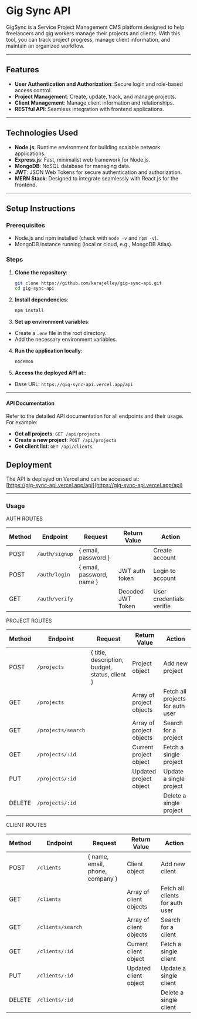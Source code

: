 # Gig Sync API

GigSync is a Service Project Management CMS platform designed to help freelancers and gig workers manage their projects and clients. With this tool, you can track project progress, manage client information, and maintain an organized workflow.

---

## Features

- **User Authentication and Authorization**: Secure login and role-based access control.
- **Project Management**: Create, update, track, and manage projects.
- **Client Management**: Manage client information and relationships.
- **RESTful API**: Seamless integration with frontend applications.

---

## Technologies Used

- **Node.js**: Runtime environment for building scalable network applications.
- **Express.js**: Fast, minimalist web framework for Node.js.
- **MongoDB**: NoSQL database for managing data.
- **JWT**: JSON Web Tokens for secure authentication and authorization.
- **MERN Stack**: Designed to integrate seamlessly with React.js for the frontend.

---

## Setup Instructions

### Prerequisites

- Node.js and npm installed (check with `node -v` and `npm -v`).
- MongoDB instance running (local or cloud, e.g., MongoDB Atlas).

### Steps

1. **Clone the repository**:  
   ```bash
   git clone https://github.com/karajelley/gig-sync-api.git
   cd gig-sync-api

2. **Install dependencies**:
   ```bash
   npm install

3. **Set up environment variables**:
- Create a `.env` file in the root directory.
- Add the necessary environment variables.

4. **Run the application locally**:
   ```bash
   nodemon

5. **Access the deployed API at:**:
- Base URL: `https://gig-sync-api.vercel.app/api`


---
#### API Documentation

Refer to the detailed API documentation for all endpoints and their usage. For example:
- **Get all projects**: `GET /api/projects`
- **Create a new project**: `POST /api/projects`
- **Get client list**: `GET /api/clients`

## Deployment

The API is deployed on Vercel and can be accessed at:  
[https://gig-sync-api.vercel.app/api](https://gig-sync-api.vercel.app/api)


---
### Usage

AUTH ROUTES

| Method | Endpoint               | Request                                        | Return Value             | Action                           |
| ------ | ---------------------- | ---------------------------------------------- | ------------------------ | -------------------------------- |
| POST   | `/auth/signup`         | { email, password }                            |                          | Create account                   |
| POST   | `/auth/login`          | { email, password, name }                      | JWT auth token           | Login to account                 |
| GET    | `/auth/verify`         |                                                | Decoded JWT Token        | User credentials verifie         |



PROJECT ROUTES

| Method | Endpoint               | Request                                        | Return Value             | Action                           |
| ------ | ---------------------- | ---------------------------------------------- | ------------------------ | -------------------------------- |
| POST   | `/projects`            | { title, description, budget, status, client } | Project object           | Add new project                  |
| GET    | `/projects`            |                                                | Array of project objects | Fetch all projects for auth user |
| GET    | `/projects/search`     |                                                | Array of project objects | Search for a project             |
| GET    | `/projects/:id`        |                                                | Current project object   | Fetch a single project           |
| PUT    | `/projects/:id`        |                                                | Updated project object   | Update a single project          |
| DELETE | `/projects/:id`        |                                                |                          | Delete a single project          |



CLIENT ROUTES

| Method | Endpoint               | Request                                        | Return Value             | Action                           |
| ------ | ---------------------- | ---------------------------------------------- | ------------------------ | -------------------------------- |
| POST   | `/clients`             | { name, email, phone, company }                | Client object             | Add new client                  |
| GET    | `/clients`             |                                                | Array of client objects   | Fetch all clients for auth user |
| GET    | `/clients/search`      |                                                | Array of client objects   | Search for a client             |
| GET    | `/clients/:id`         |                                                | Current client object     | Fetch a single client           |
| PUT    | `/clients/:id`         |                                                | Updated client object     | Update a single client          |
| DELETE | `/clients/:id`         |                                                |                           | Delete a single client          |



  
    
















